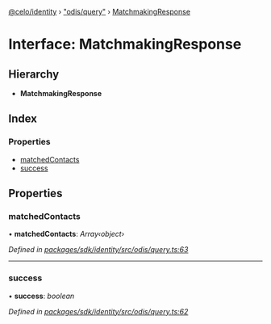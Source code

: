 [@celo/identity](../README.md) › ["odis/query"](../modules/_odis_query_.md) › [MatchmakingResponse](_odis_query_.matchmakingresponse.md)

# Interface: MatchmakingResponse

## Hierarchy

* **MatchmakingResponse**

## Index

### Properties

* [matchedContacts](_odis_query_.matchmakingresponse.md#matchedcontacts)
* [success](_odis_query_.matchmakingresponse.md#success)

## Properties

###  matchedContacts

• **matchedContacts**: *Array‹object›*

*Defined in [packages/sdk/identity/src/odis/query.ts:63](https://github.com/celo-org/celo-monorepo/blob/master/packages/sdk/identity/src/odis/query.ts#L63)*

___

###  success

• **success**: *boolean*

*Defined in [packages/sdk/identity/src/odis/query.ts:62](https://github.com/celo-org/celo-monorepo/blob/master/packages/sdk/identity/src/odis/query.ts#L62)*
